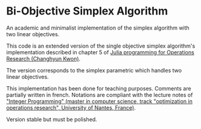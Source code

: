 # Bi-Objective Simplex Algorithm
An academic and minimalist implementation of the simplex algorithm with two linear objectives.

This code is an extended version of the single objective simplex algorithm's implementation described in chapter 5 of [Julia programming for Operations Research (Changhyun Kwon)](http://www.chkwon.net/julia/). 

The version corresponds to the simplex parametric which handles two linear objectives.

This implementation has been done for teaching purposes. Comments are partially written in french. Notations are compliant with the lecture notes of ["Integer Programming" (master in computer science, track "optimization in operations research", University of Nantes, France)](http://oro.univ-nantes.fr/programme/program-of-study-2017-2021).

Version stable but must be polished.
